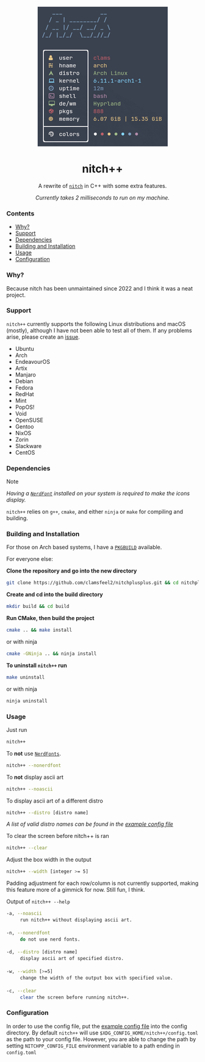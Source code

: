 <div align="center">

![nitch++-image](./.assets/nitchplusplus.png)

</div>

<div align="center">

# nitch++

A rewrite of [`nitch`](https://github.com/ssleert/nitch) in C++ with some extra features.

*Currently takes 2 milliseconds to run on my machine.*

</div>

### Contents

- [Why?](#why)
- [Support](#support)
- [Dependencies](#dependencies)
- [Building and Installation](#building-and-installation)
- [Usage](#usage)
- [Configuration](#configuration)

### Why?

Because nitch has been unmaintained since 2022 and I think it was a neat project.

### Support

`nitch++` currently supports the following Linux distributions and macOS (mostly), although I have not been able to test all of them. If any problems arise, please create an [issue](https://github.com/clamsfeel2/nitchplusplus/issues).

- Ubuntu
- Arch
- EndeavourOS
- Artix
- Manjaro
- Debian
- Fedora
- RedHat
- Mint
- PopOS!
- Void
- OpenSUSE
- Gentoo
- NixOS
- Zorin
- Slackware
- CentOS

### Dependencies

> [!NOTE]
>
> *Having a [`NerdFont`](https://github.com/ryanoasis/nerd-fonts) installed on your system is required to make the icons display.*

`nitch++` relies on `g++`, `cmake`, and either `ninja` or `make` for compiling and building.

### Building and Installation

For those on Arch based systems, I have a [`PKGBUILD`](./install/PKGBUILD) available. 

For everyone else:

**Clone the repository and go into the new directory**

```sh
git clone https://github.com/clamsfeel2/nitchplusplus.git && cd nitchplusplus
```

**Create and cd into the build directory**

```sh
mkdir build && cd build
```

**Run CMake, then build the project**

```sh
cmake .. && make install
```

or with ninja

```sh
cmake -GNinja .. && ninja install
```

**To uninstall `nitch++` run**

```sh
make uninstall
```

or with ninja

```sh
ninja uninstall
```

### Usage

Just run

```sh
nitch++
```

To **not** use [`NerdFonts`](https://github.com/ryanoasis/nerd-fonts).

```sh
nitch++ --nonerdfont
```

To **not** display ascii art

```sh
nitch++ --noascii
```

To display ascii art of a different distro

```sh
nitch++ --distro [distro name]
```

*A list of valid distro names can be found in the [example config file](./config/EXAMPLE_config.toml)*

To clear the screen before nitch++ is ran

```sh
nitch++ --clear
```

Adjust the box width in the output

```sh
nitch++ --width [integer >= 5]
```

Padding adjustment for each row/column is not currently supported, making this feature more of a gimmick for now. Still fun, I think.

Output of `nitch++ --help`

```sh
-a, --noascii
     run nitch++ without displaying ascii art.

-n, --nonerdfont
     do not use nerd fonts.

-d, --distro [distro name]
     display ascii art of specified distro.

-w, --width [>=5]
     change the width of the output box with specified value.

-c, --clear
     clear the screen before running nitch++.
```

### Configuration

In order to use the config file, put the [example config file](./config/EXAMPLE_config.toml) into the config directory. By default `nitch++` will use `$XDG_CONFIG_HOME/nitch++/config.toml` as the path to your config file. However, you are able to change the path by setting `NITCHPP_CONFIG_FILE` environment variable to a path ending in `config.toml` 

